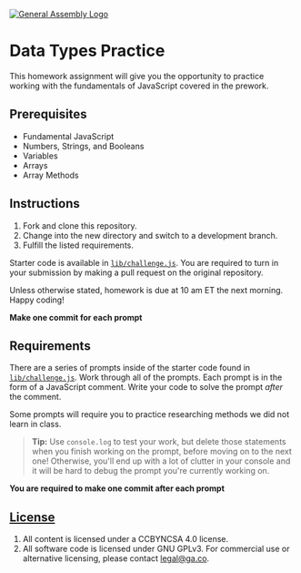 [![General Assembly Logo](https://camo.githubusercontent.com/1a91b05b8f4d44b5bbfb83abac2b0996d8e26c92/687474703a2f2f692e696d6775722e636f6d2f6b6538555354712e706e67)](https://generalassemb.ly/education/web-development-immersive)

# Data Types Practice

This homework assignment will give you the opportunity to practice working with
the fundamentals of JavaScript covered in the prework.

## Prerequisites

* Fundamental JavaScript
* Numbers, Strings, and Booleans
* Variables
* Arrays
* Array Methods

## Instructions

1.  Fork and clone this repository.
1.  Change into the new directory and switch to a development branch.
1.  Fulfill the listed requirements.

Starter code is available in [`lib/challenge.js`](lib/challenge.js). You are
required to turn in your submission by making a pull request on the original
repository. 

Unless otherwise stated, homework is due at 10 am ET the next morning. Happy coding! 

**Make one commit for each prompt**

## Requirements

There are a series of prompts inside of the starter code found in
[`lib/challenge.js`](lib/challenge.js). Work through all of the prompts. Each
prompt is in the form of a JavaScript comment. Write your code to solve the
prompt *after* the comment.

Some prompts will require you to practice researching methods we did not learn
in class.

> **Tip:** Use `console.log` to test your work, but delete those statements when you
> finish working on the prompt, before moving on to the next one! Otherwise,
> you'll end up with a lot of clutter in your console and it will be hard to
> debug the prompt you're currently working on.

**You are required to make one commit after each prompt**

## [License](LICENSE)

1.  All content is licensed under a CC­BY­NC­SA 4.0 license.
1.  All software code is licensed under GNU GPLv3. For commercial use or
    alternative licensing, please contact legal@ga.co.
